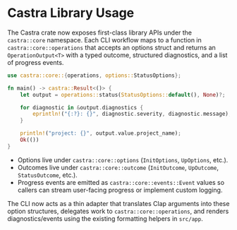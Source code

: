 # Castra Library Usage

The Castra crate now exposes first-class library APIs under the `castra::core` namespace. Each CLI workflow maps to a function in `castra::core::operations` that accepts an options struct and returns an `OperationOutput<T>` with a typed outcome, structured diagnostics, and a list of progress events.

```rust
use castra::core::{operations, options::StatusOptions};

fn main() -> castra::Result<()> {
    let output = operations::status(StatusOptions::default(), None)?;

    for diagnostic in &output.diagnostics {
        eprintln!("{:?}: {}", diagnostic.severity, diagnostic.message);
    }

    println!("project: {}", output.value.project_name);
    Ok(())
}
```

- Options live under `castra::core::options` (`InitOptions`, `UpOptions`, etc.).
- Outcomes live under `castra::core::outcome` (`InitOutcome`, `UpOutcome`, `StatusOutcome`, etc.).
- Progress events are emitted as `castra::core::events::Event` values so callers can stream user-facing progress or implement custom logging.

The CLI now acts as a thin adapter that translates Clap arguments into these option structures, delegates work to `castra::core::operations`, and renders diagnostics/events using the existing formatting helpers in `src/app`.
